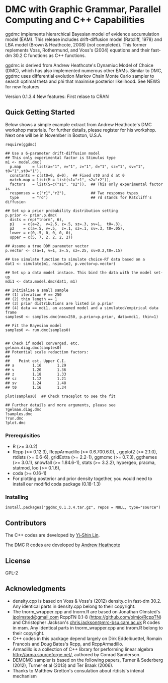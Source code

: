 # DMC with Graphic Grammar, Parallel Computing and C++ Capabilities

ggdmc implements hierarchical Bayesian model of evidence accumulation 
model (EAM). This release includes drift-diffusion model (Ratcliff, 1978) 
and LBA model (Brown & Heathcote, 2008) (not completed).  This former
replements Voss, Rothermund, and Voss's (2004) equations and their 
fast-dm 30.2 C functions as C++ functions. 

ggdmc is derived from Andrew Heathcote's Dynamiuc Model of Choice (DMC), 
which has also implemented numerous other EAMs.  Similar to DMC, ggdmc uses 
differential evolution Markov Chain Monte Carlo sampler to search optimal 
theta and phi that maximise posterior likelihood. See NEWS for new features

Version 0.1.3.4 New features:
  First relase to CRAN 

## Quick Getting Started
Below shows a simple example extract from Andrew Heathcote's DMC workshop 
materials. For further details, please register for his workshop. Next one will
be in November in Boston, U.S.A. 


```
require(ggdmc) 

## Use a 6-parameter drift-diffusion model  
## This only experimental factor is Stimulus type
m1 <- model.dmc(
  p.map     = list(a="1", v="1", z="1", d="1", sz="1", sv="1", t0="1",st0="1"),
  constants = c(st0=0, d=0),  ## Fixed st0 and d at 0
  match.map = list(M = list(s1="r1", s2="r2")),
  factors   = list(S=c("s1", "s2")),  ## This only experimental factor is 
  responses = c("r1","r2"),           ## Two response types
  type      = "rd")                   ## rd stands for Ratcliff's diffusion

## Set up a prior probability distribution setting
p.prior <- prior.p.dmc(
  dists = rep("tnorm", 6),
  p1    = c(a=2,  v=2.5, z=.5, sz=.3, sv=1,  t0=.3),
  p2    = c(a=.5, v=.5,  z=.1, sz=.1, sv=.3, t0=.05),
  lower = c(0,-5, 0, 0, 0, 0),
  upper = c(5, 7, 2, 2, 2, 2))

## Assume a true DDM parameter vector
p.vector <- c(a=1, v=1, z=.5, sz=.25, sv=0.2,t0=.15)

## Use simulate function to simulate choice-RT data based on a
dat1 <- simulate(m1, nsim=1e2, p.vector=p.vector)

## Set up a data model instace. This bind the data with the model set-up
mdi1 <- data.model.dmc(dat1, m1)

## Initialise a small sample 
## (1) iteration # == 250 
## (2) thin length == 1
## (3) prior distributions are listed in p.prior 
## (4) data == mdi1, an assumed model and a simulated/empirical data frame
samples0 <- samples.dmc(nmc=250, p.prior=p.prior, data=mdi1, thin=1)

## Fit the Bayesian model 
samples0 <- run.dmc(samples0)


## Check if model converged, etc.
gelman.diag.dmc(samples0)
## Potential scale reduction factors:
## 
##    Point est. Upper C.I.
## a        1.16       1.29
## v        1.20       1.36
## z        1.18       1.33
## sz       1.12       1.21
## sv       1.24       1.48
## t0       1.16       1.34

plot(samples0)  ## Check traceplot to see the fit

## Further details and more arguments, please see
?gelman.diag.dmc
?samples.dmc
?run.dmc
?plot.dmc

```


### Prerequisities
 -  R (>= 3.0.2)
 -  Rcpp (>= 0.12.3), RcppArmadillo (>= 0.6.700.6.0), , ggplot2 (>= 2.1.0),
 rtdists (>= 0.6-6), gridExtra (>= 2.2-1), ggmcmc (>= 0.7.3), 
 ggthemes (>= 3.0.1), 
 snowfall (>= 1.84.6-1), stats (>= 3.2.2), hypergeo, pracma, statmod, 
 loo (>= 0.1.6), 
 - coda (>= 0.16-1)
 - For plotting posterior and prior density together, you would need to install
 our modifid coda package (0.18-1.3)
 

### Installing

```
install.packages("ggdmc_0.1.3.4.tar.gz", repos = NULL, type="source")

```

## Contributors

The C++ codes are developed by [Yi-Shin Lin](http://www.tascl.org/yi-shin-lin.html). 

The DMC R codes are developed by [Andrew Heathcote](http://www.tascl.org/andrew-heathcote.html) 

## License

GPL-2 

## Acknowledgments

* density.cpp is based on Voss & Voss's (2012) density.c in fast-dm 30.2. Any 
identical parts in density.cpp belong to their copyright.
* The tnorm_wrapper.cpp and tnorm.R are based on Jonathan Olmsted's
<jpolmsted@gmail.com> RcppTN 0.1-8 (https://github.com/olmjo/RcppTN) 
and Christopher Jackson's <chris.jackson@mrc-bsu.cam.ac.uk> R codes in msm. 
Any identical parts in tnorm_wrapper.cpp and tnrom.R belong to their copyright.
* C++ codes in this package depend largely on Dirk Eddelbuettel, Romain 
Francois and Doug Bates's Rcpp, and RcppArmadillo.  
* Armadillo is a collection of C++ library for performing linear
algebra <http://arma.sourceforge.net/>, authored by Conrad Sanderson. 
* DEMCMC sampler is based on the following papers, Turner & Sederberg (2012),
Turner et al (2013) and Ter Braak (2006).
* Thanks to Matthew Gretton's consulation about rtdists's intenal mechanism
